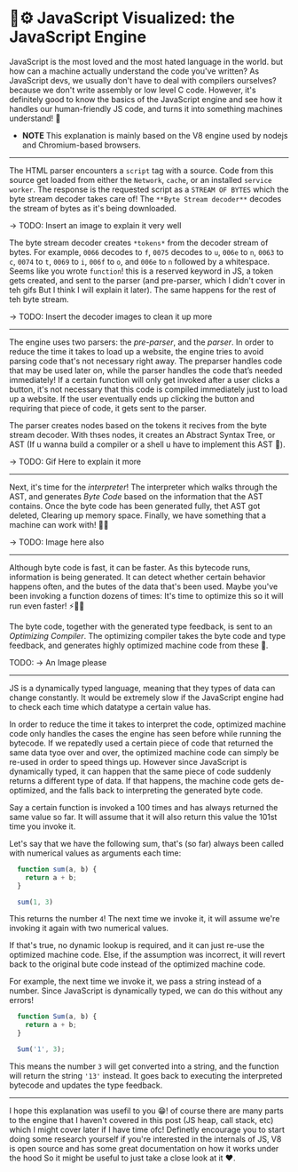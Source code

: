 # 🚀⚙️ JavaScript Visualized: the JavaScript Engine

JavaScript is the most loved and the most hated language in the world.
but how can a machine actually understand the code you've written? As JavaScript devs, we usually don't have to deal with compilers ourselves? because we don't write assembly or low level C code.
However, it's definitely good to know the basics of the JavaScript engine and see how it handles our human-friendly JS code, and turns it into something machines understand! 🥳

* **NOTE** This explanation is mainly based on the V8 engine used by nodejs and Chromium-based browsers.

---

The HTML parser encounters a `script` tag with a source. Code from this source get loaded from either the `Network`, `cache`, or an installed `service worker`. The response is the requested script as a `STREAM OF BYTES` which the byte stream decoder takes care of! The `**Byte Stream decoder**` decodes the stream of bytes as it's being downloaded.

-> TODO: Insert an image to explain it very well

The byte stream decoder creates `*tokens*` from the decoder stream of bytes. For example, `0066` decodes to `f`, `0075` decodes to `u`, `006e` to `n`, `0063` to `c`, `0074` to `t`, `0069` to `i`, `006f` to `o`, and `006e` to `n` followed by a whitespace. Seems like you wrote `function`! this is a reserved keyword in JS, a token gets created, and sent to the parser (and pre-parser, which I didn't cover in teh gifs But I think I will explain it later).
The same happens for the rest of teh byte stream.

-> TODO: Insert the decoder images to clean it up more

---

The engine uses two parsers: the *pre-parser*, and the *parser*.  In order to reduce the time it takes to load up a website, the engine tries to avoid parsing code that's not necessary right away. The preparser handles code that may be used later on, while the parser handles the code that’s needed immediately! If a certain function will only get invoked after a user clicks a button, it's not necessary that this code is compiled immediately just to load up a website. If the user eventually ends up clicking the button and requiring that piece of code, it gets sent to the parser.

The parser creates nodes based on the tokens it recives from the byte stream decoder. With thses nodes, it creates an Abstract Syntax Tree, or AST (If u wanna build a compiler or a shell u have to implement this AST 🌴).

-> TODO: Gif Here to explain it more

---

Next, it's time for the *interpreter*! The interpreter which walks through the AST, and generates *Byte Code* based on the information that the AST contains. Once the byte code has been generated fully, thet AST got deleted, Clearing up memory space. Finally, we have something that a machine can work with! 🎉✅

-> TODO: Image here also

---

Although byte code is fast, it can be faster. As this bytecode runs, information is being generated. It can detect whether certain behavior happens often, and the butes of the data that's been used. Maybe you've been invoking a function dozens of times: It's time to optimize this so it will run even faster! ⚡️🏃‍♂️

The byte code, together with the generated type feedback, is sent to an *Optimizing Compiler*. The optimizing compiler takes the byte code and type feedback, and generates highly optimized machine code from these 🚀.

TODO: -> An Image please

---

JS is a dynamically typed language, meaning that they types of data can change constantly. It would be extremely slow if the JavaScript engine had to check each time which datatype a certain value has.

In order to reduce the time it takes to interpret the code, optimized machine code only handles the cases the engine has seen before while running the bytecode. If we repatedly used a certain piece of code that returned the same data tyoe over and over, the optimized machine code can simply be re-used in order to speed things up. However since JavaScript is dynamically typed, it can happen that the same piece of code suddenly returns a different type of data. If that happens, the machine code gets de-optimized, and the falls back to interpreting the generated byte code.

Say a certain function is invoked a 100 times and has always returned the same value so far. It will assume that it will also return this value the 101st time you invoke it.

Let's say that we have the following sum, that's (so far) always been called with numerical values as arguments each time:

```javascript
  function sum(a, b) {
    return a + b;
  }

  sum(1, 3)
```

This returns the number `4`! The next time we invoke it, it will assume we're invoking it again with two numerical values.

If that's true, no dynamic lookup is required, and it can just re-use the optimized machine code. Else, if the assumption was incorrect, it will revert back to the original bute code instead of the optimized machine code.

For example, the next time we invoke it, we pass a string instead of a number. Since JavaScript is dynamically typed, we can do this without any errors!

```javascript
  function Sum(a, b) {
    return a + b;
  }

  Sum('1', 3);
```

This means the number `3` will get converted into a string, and the function will return the string `'13'` instead. It goes back to executing the interpreted bytecode and updates the type feedback.

---

I hope this explanation was usefil to you 😁! of course there are many parts to the engine that I haven't covered in this post (JS heap, call stack, etc) which I might cover later if I have time ofc! Definetly encourage you to start doing some research yourself if you're interested in the internals of JS, V8 is open source and has some great documentation on how it works under the hood So it might be useful to just take a close look at it ❤️.